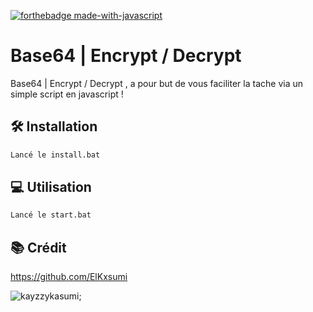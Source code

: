 [![forthebadge made-with-javascript](http://ForTheBadge.com/images/badges/made-with-javascript.svg)](///)


# Base64 | Encrypt / Decrypt

Base64 | Encrypt / Decrypt , a pour but de vous faciliter la tache via un simple script en javascript !

## 🛠 Installation

```txt
Lancé le install.bat
```
## 💻 Utilisation
```txt
Lancé le start.bat
```

## 📚 Crédit
https://github.com/ElKxsumi

![kayzzykasumi;](https://img.shields.io/badge/KayZzy-Kasumi;-ff69b4.svg)
